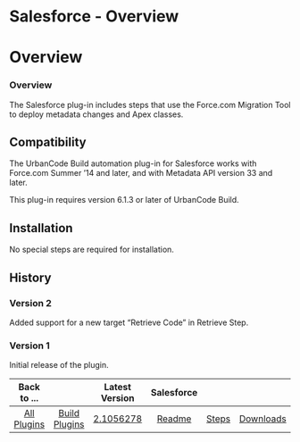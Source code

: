 
Salesforce - Overview
=====================

# Overview


### Overview




The Salesforce plug-in includes steps that use the Force.com Migration Tool to deploy metadata changes and Apex classes.

Compatibility
-------------

The UrbanCode Build automation plug-in for Salesforce works with Force.com Summer ’14 and later, and with Metadata API version 33 and later.

This plug-in requires version 6.1.3 or later of UrbanCode Build.

Installation
------------

No special steps are required for installation.

History
-------

### Version 2

Added support for a new target “Retrieve Code” in Retrieve Step.

### Version 1

Initial release of the plugin.




|Back to ...||Latest Version|Salesforce |||
| :---: | :---: | :---: | :---: | :---: | :---: |
|[All Plugins](../../index.md)|[Build Plugins](../README.md)|[2.1056278](https://raw.githubusercontent.com/UrbanCode/IBM-UCB-PLUGINS/main/files/salesforce/salesforce-2.1056278.zip)|[Readme](README.md)|[Steps](steps.md)|[Downloads](downloads.md)|

